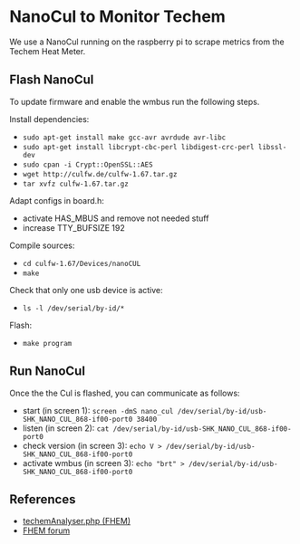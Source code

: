 # NanoCul to Monitor Techem
We use a NanoCul running on the raspberry pi to scrape metrics from the Techem Heat Meter. 


## Flash NanoCul
To update firmware and enable the wmbus run the following steps.

Install dependencies:

* `sudo apt-get install make gcc-avr avrdude avr-libc`
* `sudo apt-get install libcrypt-cbc-perl libdigest-crc-perl libssl-dev`
* `sudo cpan -i Crypt::OpenSSL::AES`
* `wget http://culfw.de/culfw-1.67.tar.gz`
* `tar xvfz culfw-1.67.tar.gz`

Adapt configs in board.h:

* activate HAS_MBUS and remove not needed stuff
* increase TTY_BUFSIZE 192

Compile sources:
    
* `cd culfw-1.67/Devices/nanoCUL`
* `make`


Check that only one usb device is active:

* `ls -l /dev/serial/by-id/*`

Flash:

* `make program`


## Run NanoCul
Once the the Cul is flashed, you can communicate as follows:

* start (in screen 1): `screen -dmS nano_cul /dev/serial/by-id/usb-SHK_NANO_CUL_868-if00-port0 38400`
* listen (in screen 2): `cat /dev/serial/by-id/usb-SHK_NANO_CUL_868-if00-port0`
* check version (in screen 3): `echo V > /dev/serial/by-id/usb-SHK_NANO_CUL_868-if00-port0`
* activate wmbus (in screen 3): `echo "brt" > /dev/serial/by-id/usb-SHK_NANO_CUL_868-if00-port0`

## References
* [techemAnalyser.php (FHEM)](https://github.com/fhem/fhem-mirror/blob/master/fhem/FHEM/32_TechemWZ.pm)
* [FHEM forum](https://forum.fhem.de/index.php?topic=72682.0)
